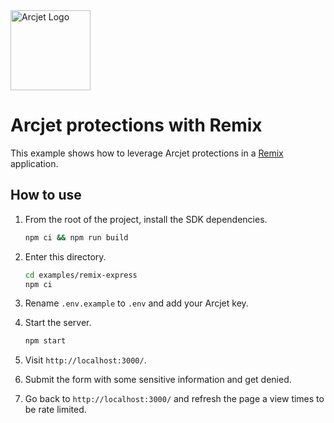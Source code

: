 <a href="https://arcjet.com" target="_arcjet-home">
  <picture>
    <source media="(prefers-color-scheme: dark)" srcset="https://arcjet.com/logo/arcjet-dark-lockup-voyage-horizontal.svg">
    <img src="https://arcjet.com/logo/arcjet-light-lockup-voyage-horizontal.svg" alt="Arcjet Logo" height="128" width="auto">
  </picture>
</a>

# Arcjet protections with Remix

This example shows how to leverage Arcjet protections in a
[Remix](https://remix.run/) application.

## How to use

1. From the root of the project, install the SDK dependencies.

   ```bash
   npm ci && npm run build
   ```

2. Enter this directory.

   ```bash
   cd examples/remix-express
   npm ci
   ```

3. Rename `.env.example` to `.env` and add your Arcjet key.

4. Start the server.

   ```bash
   npm start
   ```

5. Visit `http://localhost:3000/`.

6. Submit the form with some sensitive information and get denied.

7. Go back to `http://localhost:3000/` and refresh the page a view times to be
   rate limited.
